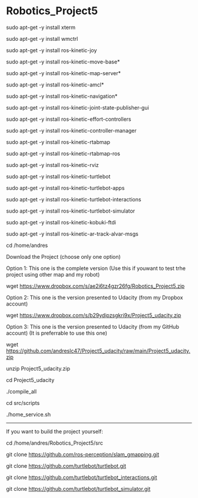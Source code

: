 # Robotics_Project5

sudo apt-get -y install xterm

sudo apt-get -y install wmctrl

sudo apt-get -y install ros-kinetic-joy

sudo apt-get -y install ros-kinetic-move-base*

sudo apt-get -y install ros-kinetic-map-server*

sudo apt-get -y install ros-kinetic-amcl*

sudo apt-get -y install ros-kinetic-navigation*

sudo apt-get -y install ros-kinetic-joint-state-publisher-gui

sudo apt-get -y install ros-kinetic-effort-controllers

sudo apt-get -y install ros-kinetic-controller-manager

sudo apt-get -y install ros-kinetic-rtabmap

sudo apt-get -y install ros-kinetic-rtabmap-ros

sudo apt-get -y install ros-kinetic-rviz

sudo apt-get -y install ros-kinetic-turtlebot 

sudo apt-get -y install ros-kinetic-turtlebot-apps 

sudo apt-get -y install ros-kinetic-turtlebot-interactions 

sudo apt-get -y install ros-kinetic-turtlebot-simulator 

sudo apt-get -y install ros-kinetic-kobuki-ftdi 

sudo apt-get -y install ros-kinetic-ar-track-alvar-msgs

cd /home/andres

Download the Project (choose only one option)

Option 1: This one is the complete version (Use this if youwant to test trhe project using other map and my robot)

   wget https://www.dropbox.com/s/ae2i6tz4gzr26fg/Robotics_Project5.zip

Option 2: This one is the version presented to Udacity (from my Dropbox account)

   wget https://www.dropbox.com/s/b29ydipzsgkri9x/Project5_udacity.zip

Option 3: This one is the version presented to Udacity (from my GitHub account) (It is preferrable to use this one)

   wget https://github.com/andreslc47/Project5_udacity/raw/main/Project5_udacity.zip

unzip Project5_udacity.zip

cd Project5_udacity

./compile_all

cd src/scripts

./home_service.sh


------------------------------------------------------------------------------------------------------------------

If you want to build the project yourself:

cd /home/andres/Robotics_Project5/src

git clone https://github.com/ros-perception/slam_gmapping.git

git clone https://github.com/turtlebot/turtlebot.git

git clone https://github.com/turtlebot/turtlebot_interactions.git

git clone https://github.com/turtlebot/turtlebot_simulator.git



